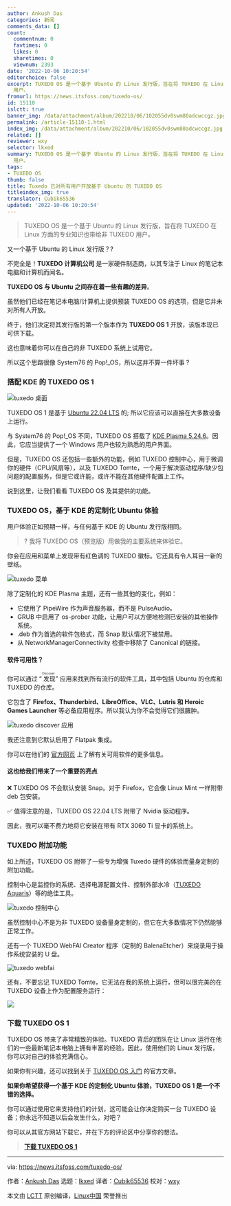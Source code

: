 ```yaml
---
author: Ankush Das
categories: 新闻
comments_data: []
count:
  commentnum: 0
  favtimes: 0
  likes: 0
  sharetimes: 0
  viewnum: 2393
date: '2022-10-06 10:20:54'
editorchoice: false
excerpt: TUXEDO OS 是一个基于 Ubuntu 的 Linux 发行版，旨在将 TUXEDO 在 Linux 方面的专业知识也带给非 TUXEDO
  用户。
fromurl: https://news.itsfoss.com/tuxedo-os/
id: 15110
islctt: true
banner_img: /data/attachment/album/202210/06/102055dv0swm80adcwccgz.jpg
permalink: /article-15110-1.html
index_img: /data/attachment/album/202210/06/102055dv0swm80adcwccgz.jpg.thumb.jpg
related: []
reviewer: wxy
selector: lkxed
summary: TUXEDO OS 是一个基于 Ubuntu 的 Linux 发行版，旨在将 TUXEDO 在 Linux 方面的专业知识也带给非 TUXEDO
  用户。
tags:
- TUXEDO OS
thumb: false
title: Tuxedo 已对所有用户开放基于 Ubuntu 的 TUXEDO OS
titleindex_img: true
translator: Cubik65536
updated: '2022-10-06 10:20:54'
---
```



> 
> TUXEDO OS 是一个基于 Ubuntu 的 Linux 发行版，旨在将 TUXEDO 在 Linux 方面的专业知识也带给非 TUXEDO 用户。
> 
> 
> 


又一个基于 Ubuntu 的 Linux 发行版？?


不完全是！**TUXEDO 计算机公司** 是一家硬件制造商，以其专注于 Linux 的笔记本电脑和计算机而闻名。


**TUXEDO OS 与 Ubuntu 之间存在着一些有趣的差异**。


虽然他们已经在笔记本电脑/计算机上提供预装 TUXEDO OS 的选项，但是它并未对所有人开放。


终于，他们决定将其发行版的第一个版本作为 **TUXEDO OS 1** 开放，该版本现已可供下载。


这也意味着你可以在自己的非 TUXEDO 系统上试用它。


所以这个思路很像 System76 的 Pop!\_OS，所以这并不算一件坏事 ?


### 搭配 KDE 的 TUXEDO OS 1


![tuxedo 桌面](/data/attachment/album/202210/06/102055dv0swm80adcwccgz.jpg)


TUXEDO OS 1 是基于 [Ubuntu 22.04 LTS](https://news.itsfoss.com/ubuntu-22-04-release/) 的; 所以它应该可以直接在大多数设备上运行。


与 System76 的 Pop!\_OS 不同，TUXEDO OS 搭载了 [KDE Plasma 5.24.6](https://news.itsfoss.com/kde-plasma-5-24-lts-release/)。因此，它应当提供了一个 Windows 用户也较为熟悉的用户界面。


但是，TUXEDO OS 还包括一些额外的功能，例如 TUXEDO 控制中心，用于微调你的硬件（CPU/风扇等），以及 TUXEDO Tomte，一个用于解决驱动程序/缺少包问题的配置服务，但是它或许能，或许不能在其他硬件配置上工作。


说到这里，让我们看看 TUXEDO OS 及其提供的功能。


### TUXEDO OS，基于 KDE 的定制化 Ubuntu 体验


用户体验正如预期一样，与任何基于 KDE 的 Ubuntu 发行版相同。



> 
> ? 我将 TUXEDO OS（预览版）用做我的主要系统来体验它。
> 
> 
> 


你会在应用和菜单上发现带有红色调的 TUXEDO 徽标。它还具有令人耳目一新的壁纸。


![tuxedo 菜单](/data/attachment/album/202210/06/102056saar1k1rkv1vumeu.png)


除了定制化的 KDE Plasma 主题，还有一些其他的变化，例如：


* 它使用了 PipeWire 作为声音服务器，而不是 PulseAudio。
* GRUB 中启用了 os-prober 功能，让用户可以方便地检测已安装的其他操作系统。
* .deb 作为首选的软件包格式，而 Snap 默认情况下被禁用。
* 从 NetworkManagerConnectivity 检查中移除了 Canonical 的链接。


#### 软件可用性？


你可以通过 “<ruby> 发现 <rt>  Discover </rt></ruby>” 应用来找到所有流行的软件工具，其中包括 Ubuntu 的仓库和 TUXEDO 的仓库。


它包含了 **Firefox、Thunderbird、LibreOffice、VLC、Lutris 和 Heroic Games Launcher** 等必备应用程序。所以我认为你不会觉得它们很臃肿。


![tuxedo discover 应用](/data/attachment/album/202210/06/102057qjjf11thfaqahbvj.png)


我还注意到它默认启用了 Flatpak 集成。


你可以在他们的 [官方网页](https://www.tuxedocomputers.com/en/Featured-KDEs-outstanding-applications-and-tools.tuxedo) 上了解有关可用软件的更多信息。


#### 这也给我们带来了一个重要的亮点


❌ TUXEDO OS 不会默认安装 Snap。对于 Firefox，它会像 Linux Mint 一样附带 deb 包安装。


✅ 值得注意的是，TUXEDO OS 22.04 LTS 附带了 Nvidia 驱动程序。


因此，我可以毫不费力地将它安装在带有 RTX 3060 Ti 显卡的系统上。


### TUXEDO 附加功能


如上所述，TUXEDO OS 附带了一些专为增强 Tuxedo 硬件的体验而量身定制的附加功能。


控制中心是监控你的系统、选择电源配置文件、控制外部水冷（[TUXEDO Aquaris](https://www.tuxedocomputers.com/en/TUXEDO-Aquaris.tuxedo)）等的绝佳工具。


![tuxedo 控制中心](/data/attachment/album/202210/06/102058p34kks44tz81upta.png)


虽然控制中心不是为非 TUXEDO 设备量身定制的，但它在大多数情况下仍然能够正常工作。


还有一个 TUXEDO WebFAI Creator 程序（定制的 BalenaEtcher）来烧录用于操作系统安装的 U 盘。


![tuxedo webfai](/data/attachment/album/202210/06/102059toukrf5fcejszqe4.jpg)


还有，不要忘记 TUXEDO Tomte，它无法在我的系统上运行，但可以很完美的在 TUXEDO 设备上作为配置服务运行：


![](/data/attachment/album/202210/06/102100n3z3jy7l83do0ex3.jpg)


### 下载 TUXEDO OS 1


TUXEDO OS 带来了非常精致的体验。TUXEDO 背后的团队在让 Linux 运行在他们的一些最新笔记本电脑上拥有丰富的经验。因此，使用他们的 Linux 发行版，你可以对自己的体验充满信心。


如果你有兴趣，还可以找到关于 [TUXEDO OS 入门](https://www.tuxedocomputers.com/en/First-Steps-with-TUXEDO-OS.tuxedo) 的官方文章。


**如果你希望获得一个基于 KDE 的定制化 Ubuntu 体验，TUXEDO OS 1 是一个不错的选择。**


你可以通过使用它来支持他们的计划，这可能会让你决定购买一台 TUXEDO 设备；你永远不知道以后会发生什么，对吧？


你可以从其官方网站下载它，并在下方的评论区中分享你的想法。



> 
> **[下载 TUXEDO OS 1](https://www.tuxedocomputers.com/os)**
> 
> 
> 




---


via: <https://news.itsfoss.com/tuxedo-os/>


作者：[Ankush Das](https://news.itsfoss.com/author/ankush/) 选题：[lkxed](https://github.com/lkxed) 译者：[Cubik65536](https://github.com/Cubik65536) 校对：[wxy](https://github.com/wxy)


本文由 [LCTT](https://github.com/LCTT/TranslateProject) 原创编译，[Linux中国](https://linux.cn/) 荣誉推出